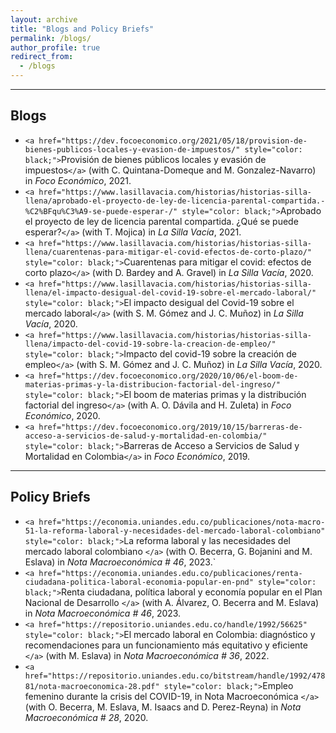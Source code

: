 ```yaml
---
layout: archive
title: "Blogs and Policy Briefs"
permalink: /blogs/
author_profile: true
redirect_from:
  - /blogs
---
```

<hr>

## Blogs

* `<a href="https://dev.focoeconomico.org/2021/05/18/provision-de-bienes-publicos-locales-y-evasion-de-impuestos/" style="color: black;">`Provisión de bienes públicos locales y evasión de impuestos`</a>` (with C. Quintana-Domeque and M. Gonzalez-Navarro)  in *Foco Económico*, 2021.
* `<a href="https://www.lasillavacia.com/historias/historias-silla-llena/aprobado-el-proyecto-de-ley-de-licencia-parental-compartida.-%C2%BFqu%C3%A9-se-puede-esperar-/" style="color: black;">`Aprobado el proyecto de ley de licencia parental compartida. ¿Qué se puede esperar?`</a>` (with T. Mojica) in *La Silla Vacía*, 2021.
* `<a href="https://www.lasillavacia.com/historias/historias-silla-llena/cuarentenas-para-mitigar-el-covid-efectos-de-corto-plazo/" style="color: black;">`Cuarentenas para mitigar el covid: efectos de corto plazo`</a>` (with D. Bardey and A. Gravel) in *La Silla Vacía*, 2020.
* `<a href="https://www.lasillavacia.com/historias/historias-silla-llena/el-impacto-desigual-del-covid-19-sobre-el-mercado-laboral/" style="color: black;">`El impacto desigual del Covid-19 sobre el mercado laboral`</a>` (with S. M. Gómez and J. C. Muñoz) in *La Silla Vacía*, 2020.
* `<a href="https://www.lasillavacia.com/historias/historias-silla-llena/impacto-del-covid-19-sobre-la-creacion-de-empleo/" style="color: black;">`Impacto del covid-19 sobre la creación de empleo`</a>` (with S. M. Gómez and J. C. Muñoz) in *La Silla Vacía*, 2020.
* `<a href="https://dev.focoeconomico.org/2020/10/06/el-boom-de-materias-primas-y-la-distribucion-factorial-del-ingreso/" style="color: black;">`El boom de materias primas y la distribución factorial del ingreso`</a>` (with A. O. Dávila and H. Zuleta) in *Foco Económico*, 2020.
* `<a href="https://dev.focoeconomico.org/2019/10/15/barreras-de-acceso-a-servicios-de-salud-y-mortalidad-en-colombia/" style="color: black;">`Barreras de Acceso a Servicios de Salud y Mortalidad en Colombia`</a>` in *Foco Económico*, 2019.

<hr>

## Policy Briefs

* `<a href="https://economia.uniandes.edu.co/publicaciones/nota-macro-51-la-reforma-laboral-y-necesidades-del-mercado-laboral-colombiano" style="color: black;">`La reforma laboral y las necesidades del mercado laboral colombiano `</a>` (with O. Becerra, G. Bojanini and M. Eslava) in *Nota Macroeconómica # 46*, 2023.`
* `<a href="https://economia.uniandes.edu.co/publicaciones/renta-ciudadana-politica-laboral-economia-popular-en-pnd" style="color: black;">`Renta ciudadana, política laboral y economía popular en el Plan Nacional de Desarrollo `</a>` (with A. Álvarez, O. Becerra and M. Eslava) in *Nota Macroeconómica # 46*, 2023.
* `<a href="https://repositorio.uniandes.edu.co/handle/1992/56625" style="color: black;">`El mercado laboral en Colombia: diagnóstico y recomendaciones para un funcionamiento más equitativo y eficiente `</a>` (with M. Eslava) in *Nota Macroeconómica # 36*, 2022.
* `<a href="https://repositorio.uniandes.edu.co/bitstream/handle/1992/47881/nota-macroeconomica-28.pdf" style="color: black;">`Empleo femenino durante la crisis del COVID-19, in Nota Macroeconómica `</a>` (with O. Becerra, M. Eslava, M. Isaacs and D.  Perez-Reyna) in *Nota Macroeconómica # 28*, 2020.
